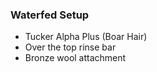 ### Waterfed Setup
- Tucker Alpha Plus (Boar Hair)
- Over the top rinse bar
- Bronze wool attachment